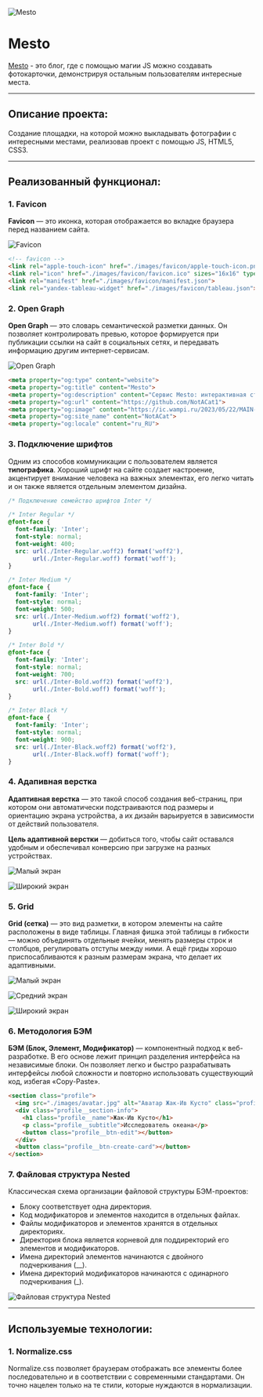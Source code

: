 ![Mesto](https://ic.wampi.ru/2023/05/25/MAIN-PAGE.jpg)

# Mesto
[Mesto](https://notacat1.github.io/mesto-project/) - это блог, где с помощью магии JS можно создавать фотокарточки, демонстрируя остальным пользователям интересные места.
____

## Описание проекта:
Создание площадки, на которой можно выкладывать фотографии с интересными местами, реализовав проект с помощью JS, HTML5, CSS3.

____

## Реализованный функционал:

### 1. Favicon
**Favicon** — это иконка, которая отображается во вкладке браузера перед названием сайта.

![Favicon](https://im.wampi.ru/2023/05/25/image7482f728eb81e7bb.png)

```html
<!-- favicon -->
<link rel="apple-touch-icon" href="./images/favicon/apple-touch-icon.png">
<link rel="icon" href="./images/favicon/favicon.ico" sizes="16x16" type="image/x-icon">
<link rel="manifest" href="./images/favicon/manifest.json">
<link rel="yandex-tableau-widget" href="./images/favicon/tableau.json">
```

### 2. Open Graph
**Open Graph** — это словарь семантической разметки данных. Он позволяет контролировать превью, которое формируется при публикации ссылки на сайт в социальных сетях, и передавать информацию другим интернет-сервисам.

![Open Graph](https://ie.wampi.ru/2023/05/25/imagefd9e4e846e868bb9.png)

```html
<meta property="og:type" content="website">
<meta property="og:title" content="Mesto">
<meta property="og:description" content="Сервис Mesto: интерактивная страница, куда можно добавлять фотографии, удалять их и ставить лайки.">
<meta property="og:url" content="https://github.com/NotACat1">
<meta property="og:image" content="https://ic.wampi.ru/2023/05/22/MAIN-PAGE.jpg">
<meta property="og:site_name" content="NotACat">
<meta property="og:locale" content="ru_RU">
```

### 3. Подключение шрифтов
Одним из способов коммуникации с пользователем является **типографика**. Хороший шрифт на сайте создает настроение, акцентирует внимание человека на важных элементах, его легко читать и он также является отдельным элементом дизайна.

```css
/* Подключение семейство шрифтов Inter */

/* Inter Regular */
@font-face {
  font-family: 'Inter';
  font-style: normal;
  font-weight: 400;
  src: url(./Inter-Regular.woff2) format('woff2'),
       url(./Inter-Regular.woff) format('woff');
}

/* Inter Medium */
@font-face {
  font-family: 'Inter';
  font-style: normal;
  font-weight: 500;
  src: url(./Inter-Medium.woff2) format('woff2'),
       url(./Inter-Medium.woff) format('woff');
}

/* Inter Bold */
@font-face {
  font-family: 'Inter';
  font-style: normal;
  font-weight: 700;
  src: url(./Inter-Bold.woff2) format('woff2'),
       url(./Inter-Bold.woff) format('woff');
}

/* Inter Black */
@font-face {
  font-family: 'Inter';
  font-style: normal;
  font-weight: 900;
  src: url(./Inter-Black.woff2) format('woff2'),
       url(./Inter-Black.woff) format('woff');
}
```

### 4. Адапивная верстка
**Адаптивная верстка** — это такой способ создания веб-страниц, при котором они автоматически подстраиваются под размеры и ориентацию экрана устройства, а их дизайн варьируется в зависимости от действий пользователя.

**Цель адаптивной верстки** — добиться того, чтобы сайт оставался удобным и обеспечивал конверсию при загрузке на разных устройствах.

![Малый экран](https://ic.wampi.ru/2023/05/25/MOBILE.png)

![Широкий экран](https://ic.wampi.ru/2023/05/25/MAIN-PAGE.jpg)


### 5. Grid
**Grid (сетка)** — это вид разметки, в котором элементы на сайте расположены в виде таблицы. Главная фишка этой таблицы в гибкости — можно объединять отдельные ячейки, менять размеры строк и столбцов, регулировать отступы между ними. А ещё гриды хорошо приспосабливаются к разным размерам экрана, что делает их адаптивными.

![Малый экран](https://ic.wampi.ru/2023/05/25/MOBILE.png)

![Средний экран](https://ie.wampi.ru/2023/05/25/Midle.png)

![Широкий экран](https://ic.wampi.ru/2023/05/25/MAIN-PAGE.jpg)

### 6. Методология БЭМ
**БЭМ (Блок, Элемент, Модификатор)** — компонентный подход к веб-разработке. В его основе лежит принцип разделения интерфейса на независимые блоки. Он позволяет легко и быстро разрабатывать интерфейсы любой сложности и повторно использовать существующий код, избегая «Copy-Paste».

```html
<section class="profile">
  <img src="./images/avatar.jpg" alt="Аватар Жак-Ив Кусто" class="profile__avatar">
  <div class="profile__section-info">
    <h1 class="profile__name">Жак-Ив Кусто</h1>
    <p class="profile__subtitle">Исследователь океана</p>
    <button class="profile__btn-edit"></button>
  </div>
  <button class="profile__btn-create-card"></button>
</section>
```

### 7. Файловая структура Nested
Классическая схема организации файловой структуры БЭМ-проектов:

* Блоку соответствует одна директория.
* Код модификаторов и элементов находится в отдельных файлах.
* Файлы модификаторов и элементов хранятся в отдельных директориях.
* Директория блока является корневой для поддиректорий его элементов и модификаторов.
* Имена директорий элементов начинаются с двойного подчеркивания (__).
* Имена директорий модификаторов начинаются с одинарного подчеркивания (_).

![Файловая структура Nested](https://ic.wampi.ru/2023/05/25/imageb31908d449313964.png)

____

## Используемые технологии:
### 1. Normalize.css
Normalize.css позволяет браузерам отображать все элементы более последовательно и в соответствии с современными стандартами. Он точно нацелен только на те стили, которые нуждаются в нормализации.
